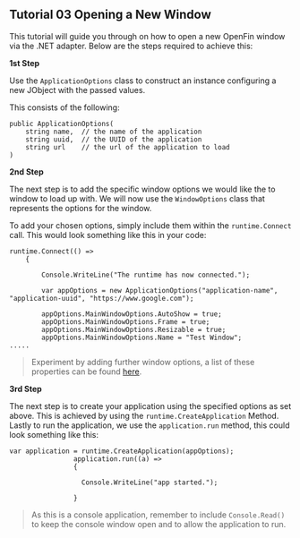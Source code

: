 
## Tutorial 03 Opening a New Window


This tutorial will guide you through on how to open a new OpenFin window via the .NET adapter.  Below are the steps required to achieve this:

**1st Step**

Use the `ApplicationOptions` class to construct an instance configuring a new JObject with the passed values.

>

This consists of the following:

```
public ApplicationOptions(
	string name,  // the name of the application
	string uuid,  // the UUID of the application
	string url    // the url of the application to load
)
```
**2nd Step**

The next step is to add the specific window options we would like the to window to load up with.  We will now use the `WindowOptions` class that represents the options for the window.

To add your chosen options, simply include them within the `runtime.Connect` call.  This would look something like this in your code:

```
runtime.Connect(() =>
    {

        Console.WriteLine("The runtime has now connected.");

        var appOptions = new ApplicationOptions("application-name", "application-uuid", "https://www.google.com");

        appOptions.MainWindowOptions.AutoShow = true;
        appOptions.MainWindowOptions.Frame = true;
        appOptions.MainWindowOptions.Resizable = true;
        appOptions.MainWindowOptions.Name = "Test Window";                            
.....

```

>Experiment by adding further window options, a list of these properties can be found [here](http://cdn.openfin.co/docs/csharp/latest/OpenfinDesktop/html/BC44BFD5.htm). 

**3rd Step**

The next step is to create your application using the specified options as set above.  This is achieved by using the `runtime.CreateApplication` Method.  Lastly to run the application, we use the `application.run` method, this could look something like this:

```
var application = runtime.CreateApplication(appOptions);
                application.run((a) =>
                {

                  Console.WriteLine("app started.");
            
                }

```

>As this is a console application, remember to include `Console.Read()` to keep the console window open and to allow the application to run.


